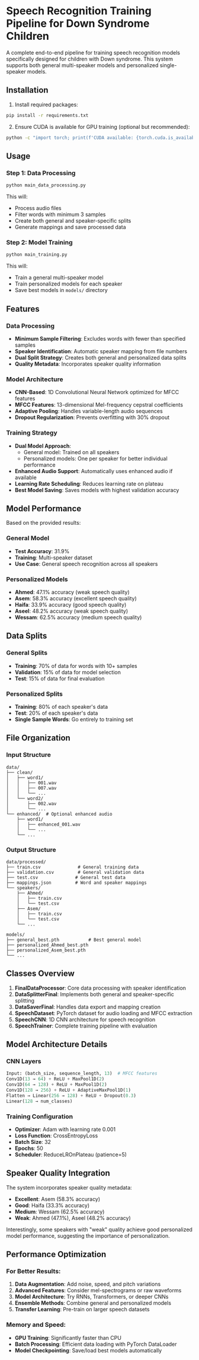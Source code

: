 # Speech Recognition Training Pipeline for Down Syndrome Children

A complete end-to-end pipeline for training speech recognition models specifically designed for children with Down syndrome. This system supports both general multi-speaker models and personalized single-speaker models.

## Installation

1. Install required packages:

```bash
pip install -r requirements.txt
```

2. Ensure CUDA is available for GPU training (optional but recommended):

```bash
python -c "import torch; print(f'CUDA available: {torch.cuda.is_available()}')"
```

## Usage

### Step 1: Data Processing

```bash
python main_data_processing.py
```

This will:

- Process audio files
- Filter words with minimum 3 samples
- Create both general and speaker-specific splits
- Generate mappings and save processed data

### Step 2: Model Training

```bash
python main_training.py
```

This will:

- Train a general multi-speaker model
- Train personalized models for each speaker
- Save best models in `models/` directory

## Features

### Data Processing

- **Minimum Sample Filtering**: Excludes words with fewer than specified samples
- **Speaker Identification**: Automatic speaker mapping from file numbers
- **Dual Split Strategy**: Creates both general and personalized data splits
- **Quality Metadata**: Incorporates speaker quality information

### Model Architecture

- **CNN-Based**: 1D Convolutional Neural Network optimized for MFCC features
- **MFCC Features**: 13-dimensional Mel-frequency cepstral coefficients
- **Adaptive Pooling**: Handles variable-length audio sequences
- **Dropout Regularization**: Prevents overfitting with 30% dropout

### Training Strategy

- **Dual Model Approach**:
  - General model: Trained on all speakers
  - Personalized models: One per speaker for better individual performance
- **Enhanced Audio Support**: Automatically uses enhanced audio if available
- **Learning Rate Scheduling**: Reduces learning rate on plateau
- **Best Model Saving**: Saves models with highest validation accuracy

## Model Performance

Based on the provided results:

### General Model

- **Test Accuracy**: 31.9%
- **Training**: Multi-speaker dataset
- **Use Case**: General speech recognition across all speakers

### Personalized Models

- **Ahmed**: 47.1% accuracy (weak speech quality)
- **Asem**: 58.3% accuracy (excellent speech quality)
- **Haifa**: 33.9% accuracy (good speech quality)
- **Aseel**: 48.2% accuracy (weak speech quality)
- **Wessam**: 62.5% accuracy (medium speech quality)

## Data Splits

### General Splits

- **Training**: 70% of data for words with 10+ samples
- **Validation**: 15% of data for model selection
- **Test**: 15% of data for final evaluation

### Personalized Splits

- **Training**: 80% of each speaker's data
- **Test**: 20% of each speaker's data
- **Single Sample Words**: Go entirely to training set

## File Organization

### Input Structure

```
data/
├── clean/
│   ├── word1/
│   │   ├── 001.wav
│   │   ├── 007.wav
│   │   └── ...
│   └── word2/
│       ├── 002.wav
│       └── ...
└── enhanced/  # Optional enhanced audio
    ├── word1/
    │   ├── enhanced_001.wav
    │   └── ...
    └── ...
```

### Output Structure

```
data/processed/
├── train.csv              # General training data
├── validation.csv         # General validation data
├── test.csv              # General test data
├── mappings.json         # Word and speaker mappings
└── speakers/
    ├── Ahmed/
    │   ├── train.csv
    │   └── test.csv
    ├── Asem/
    │   ├── train.csv
    │   └── test.csv
    └── ...

models/
├── general_best.pth           # Best general model
├── personalized_Ahmed_best.pth
├── personalized_Asem_best.pth
└── ...
```

## Classes Overview

1. **FinalDataProcessor**: Core data processing with speaker identification
2. **DataSplitterFinal**: Implements both general and speaker-specific splitting
3. **DataSaverFinal**: Handles data export and mapping creation
4. **SpeechDataset**: PyTorch dataset for audio loading and MFCC extraction
5. **SpeechCNN**: 1D CNN architecture for speech recognition
6. **SpeechTrainer**: Complete training pipeline with evaluation

## Model Architecture Details

### CNN Layers

```python
Input: (batch_size, sequence_length, 13)  # MFCC features
Conv1D(13 → 64) + ReLU + MaxPool1D(2)
Conv1D(64 → 128) + ReLU + MaxPool1D(2)
Conv1D(128 → 256) + ReLU + AdaptiveMaxPool1D(1)
Flatten → Linear(256 → 128) + ReLU + Dropout(0.3)
Linear(128 → num_classes)
```

### Training Configuration

- **Optimizer**: Adam with learning rate 0.001
- **Loss Function**: CrossEntropyLoss
- **Batch Size**: 32
- **Epochs**: 50
- **Scheduler**: ReduceLROnPlateau (patience=5)

## Speaker Quality Integration

The system incorporates speaker quality metadata:

- **Excellent**: Asem (58.3% accuracy)
- **Good**: Haifa (33.3% accuracy)
- **Medium**: Wessam (62.5% accuracy)
- **Weak**: Ahmed (47.1%), Aseel (48.2% accuracy)

Interestingly, some speakers with "weak" quality achieve good personalized model performance, suggesting the importance of personalization.

## Performance Optimization

### For Better Results:

1. **Data Augmentation**: Add noise, speed, and pitch variations
2. **Advanced Features**: Consider mel-spectrograms or raw waveforms
3. **Model Architecture**: Try RNNs, Transformers, or deeper CNNs
4. **Ensemble Methods**: Combine general and personalized models
5. **Transfer Learning**: Pre-train on larger speech datasets

### Memory and Speed:

- **GPU Training**: Significantly faster than CPU
- **Batch Processing**: Efficient data loading with PyTorch DataLoader
- **Model Checkpointing**: Save/load best models automatically
